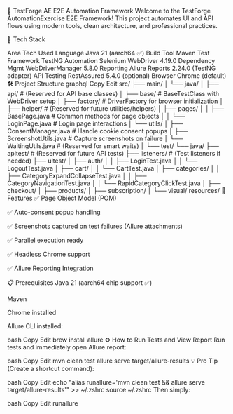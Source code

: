 🧪  TestForge AE E2E Automation Framework
Welcome to the TestForge AutomationExercise E2E Framework!
This project automates UI and API flows using modern tools, clean architecture, and professional practices.

🚀 Tech Stack

Area	Tech Used
Language	Java 21 (aarch64 ✅)
Build Tool	Maven
Test Framework	TestNG
Automation	Selenium WebDriver 4.19.0
Dependency Mgmt	WebDriverManager 5.8.0
Reporting	Allure Reports 2.24.0 (TestNG adapter)
API Testing	RestAssured 5.4.0 (optional)
Browser	Chrome (default)
🛠 Project Structure
graphql
Copy
Edit
src/
├── main/
│    └── java/
│         ├── api/                      # (Reserved for API base classes)
│         ├── base/                     # BaseTestClass with WebDriver setup
│         ├── factory/                  # DriverFactory for browser initialization
│         ├── helper/                   # (Reserved for future utilities/helpers)
│         ├── pages/
│         │     ├── BasePage.java        # Common methods for page objects
│         │     └── LoginPage.java       # Login page interactions
│         └── utils/
│               ├── ConsentManager.java  # Handle cookie consent popups
│               ├── ScreenshotUtils.java # Capture screenshots on failure
│               └── WaitingUtils.java    # (Reserved for smart waits)
│
└── test/
└── java/
├── apitest/                  # (Reserved for future API tests)
├── listeners/                # (Test listeners if needed)
├── uitest/
│     ├── auth/
│     │     ├── LoginTest.java
│     │     └── LogoutTest.java
│     ├── cart/
│     │     └── CartTest.java
│     ├── categories/
│     │     ├── CategoryExpandCollapseTest.java
│     │     ├── CategoryNavigationTest.java
│     │     └── RapidCategoryClickTest.java
│     ├── checkout/
│     ├── products/
│     ├── subscription/
│     └── visual/
resources/
🧩 Features
✅ Page Object Model (POM)

✅ Auto-consent popup handling

✅ Screenshots captured on test failures (Allure attachments)

✅ Parallel execution ready

✅ Headless Chrome support

✅ Allure Reporting Integration

📋 Prerequisites
Java 21 (aarch64 chip support ✅)

Maven

Chrome installed

Allure CLI installed:

bash
Copy
Edit
brew install allure
⚙️ How to Run Tests and View Report
Run tests and immediately open Allure report:

bash
Copy
Edit
mvn clean test
allure serve target/allure-results
💡 Pro Tip (Create a shortcut command):

bash
Copy
Edit
echo "alias runallure='mvn clean test && allure serve target/allure-results'" >> ~/.zshrc
source ~/.zshrc
Then simply:

bash
Copy
Edit
runallure
